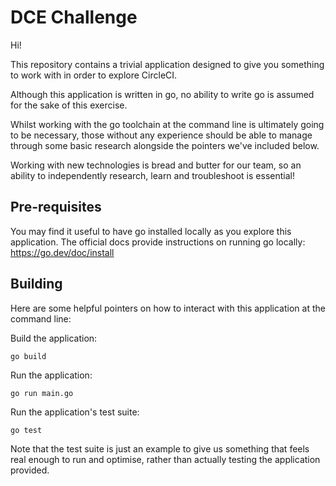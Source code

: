# DCE Challenge

Hi!

This repository contains a trivial application designed to give you something to work with in order to explore CircleCI.

Although this application is written in go, no ability to write go is assumed for the sake of this exercise.

Whilst working with the go toolchain at the command line is ultimately going to be necessary, those without any experience should be able to manage through some basic research alongside the pointers we've included below.

Working with new technologies is bread and butter for our team, so an ability to independently research, learn and troubleshoot is essential!

## Pre-requisites

You may find it useful to have go installed locally as you explore this application. The official docs provide instructions on running go locally: https://go.dev/doc/install

## Building

Here are some helpful pointers on how to interact with this application at the command line:

Build the application:

`go build`

Run the application:

`go run main.go`

Run the application's test suite:

`go test`

Note that the test suite is just an example to give us something that feels real enough to run and optimise, rather than actually testing the application provided.